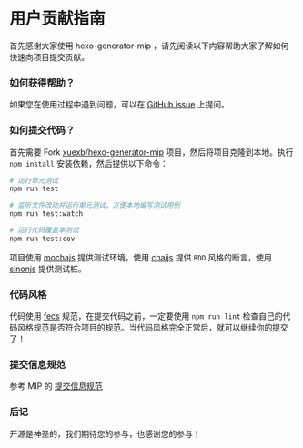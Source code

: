 # 用户贡献指南

首先感谢大家使用 hexo-generator-mip ，请先阅读以下内容帮助大家了解如何快速向项目提交贡献。

### 如何获得帮助？

如果您在使用过程中遇到问题，可以在 [GitHub issue](https://github.com/xuexb/hexo-generator-mip/issues/new) 上提问。

### 如何提交代码？

首先需要 Fork [xuexb/hexo-generator-mip](https://github.com/xuexb/hexo-generator-mip) 项目，然后将项目克隆到本地。执行 `npm install` 安装依赖，然后提供以下命令：

```bash
# 运行单元测试
npm run test

# 监听文件改动并运行单元测试，方便本地编写测试用例
npm run test:watch

# 运行代码覆盖率测试
npm run test:cov
```

项目使用 [mochajs](http://mochajs.org/) 提供测试环境，使用 [chaijs](http://chaijs.com/api/bdd/) 提供 `BDD` 风格的断言，使用 [sinonjs](http://sinonjs.org/) 提供测试桩。

### 代码风格

代码使用 [fecs](http://fecs.baidu.com/) 规范，在提交代码之前，一定要使用 `npm run lint` 检查自己的代码风格规范是否符合项目的规范。当代码风格完全正常后，就可以继续你的提交了！

### 提交信息规范

参考 MIP 的 [提交信息规范](https://github.com/mipengine/spec/blob/master/commit-message-spec.md)

### 后记

开源是神圣的，我们期待您的参与，也感谢您的参与！
